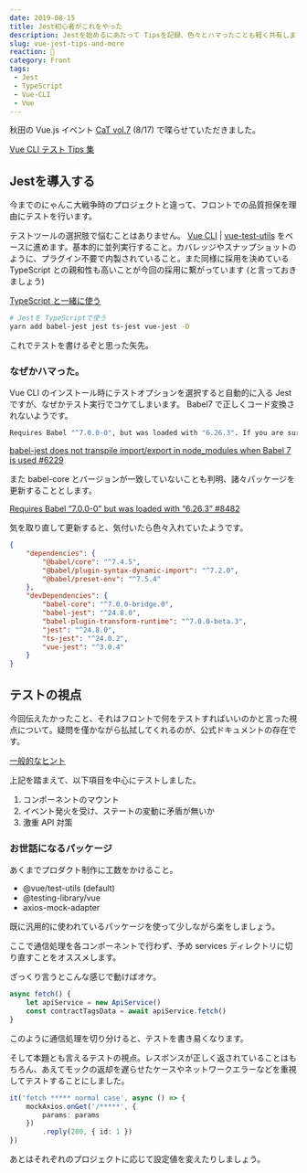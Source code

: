 ```yaml
---
date: 2019-08-15
title: Jest初心者がこれをやった
description: Jestを始めるにあたって Tipsを記録、色々とハマったことも軽く共有します。
slug: vue-jest-tips-and-more
reaction: 🧮
category: Front
tags: 
 - Jest
 - TypeScript
 - Vue-CLI
 - Vue
---
```


秋田の Vue.js イベント [CaT vol.7](https://create-and-think.doorkeeper.jp/events/90155) (8/17) で喋らせていただきました。

<a class="link-preview" href="https://slides.com/jiyuujin/20190817#/">Vue CLI テスト Tips 集</a>

## Jestを導入する

今までのにゃんこ大戦争時のプロジェクトと違って、フロントでの品質担保を理由にテストを行います。

テストツールの選択肢で悩むことはありません。 [Vue CLI](https://cli.vuejs.org/) | [vue-test-utils](https://vue-test-utils.vuejs.org/ja/) をベースに進めます。基本的に並列実行すること。カバレッジやスナップショットのように、プラグイン不要で内製されていること。また同様に採用を決めている TypeScript との親和性も高いことが今回の採用に繋がっています (と言っておきましょう)

<a class="link-preview" href="https://vue-test-utils.vuejs.org/ja/guides/using-with-typescript.html#typescript-%E3%81%A8%E4%B8%80%E7%B7%92%E3%81%AB%E4%BD%BF%E3%81%86">TypeScript と一緒に使う</a>

```bash
# Jestを TypeScriptで使う
yarn add babel-jest jest ts-jest vue-jest -D
```

これでテストを書けるぞと思った矢先。

### なぜかハマった。

Vue CLI のインストール時にテストオプションを選択すると自動的に入る Jest ですが、なぜかテスト実行でコケてしまいます。 Babel7 で正しくコード変換されないようです。

```bash
Requires Babel "^7.0.0-0", but was loaded with "6.26.3". If you are sure you have a compatible version of @babel/core, it is likely that something in your build process is loading the wrong version. Inspect the stack trace of this error to look for the first entry that doesn't mention "@babel/core" or "babel-core" to see what is calling Babel.
```

<a class="link-preview" href="https://github.com/facebook/jest/issues/6229#issuecomment-452388372">babel-jest does not transpile import/export in node_modules when Babel 7 is used #6229</a>

また babel-core とバージョンが一致していないことも判明、諸々パッケージを更新することとします。

<a class="link-preview" href="https://github.com/babel/babel/issues/8482#issuecomment-413927029">Requires Babel “7.0.0-0” but was loaded with “6.26.3” #8482</a>

気を取り直して更新すると、気付いたら色々入れていたようです。

```json
{
    "dependencies": {
        "@babel/core": "^7.4.5",
        "@babel/plugin-syntax-dynamic-import": "^7.2.0",
        "@babel/preset-env": "^7.5.4"
    },
    "devDependencies": {
        "babel-core": "^7.0.0-bridge.0",
        "babel-jest": "^24.8.0",
        "babel-plugin-transform-runtime": "^7.0.0-beta.3",
        "jest": "^24.8.0",
        "ts-jest": "^24.0.2",
        "vue-jest": "^3.0.4"
    }
}
```

## テストの視点

今回伝えたかったこと、それはフロントで何をテストすればいいのかと言った視点について。疑問を僅かながら払拭してくれるのが、公式ドキュメントの存在です。

<a class="link-preview" href="https://vue-test-utils.vuejs.org/ja/guides/#%E4%B8%80%E8%88%AC%E7%9A%84%E3%81%AA%E3%83%92%E3%83%B3%E3%83%88">一般的なヒント</a>

上記を踏まえて、以下項目を中心にテストしました。

1. コンポーネントのマウント
2. イベント発火を受け、ステートの変動に矛盾が無いか
3. 激重 API 対策

### お世話になるパッケージ

あくまでプロダクト制作に工数をかけること。

- @vue/test-utils (default)
- @testing-library/vue
- axios-mock-adapter

既に汎用的に使われているパッケージを使って少しながら楽をしましょう。

ここで通信処理を各コンポーネントで行わず、予め services ディレクトリに切り直すことをオススメします。

ざっくり言うとこんな感じで動けばオケ。

```ts
async fetch() {
    let apiService = new ApiService()
    const contractTagsData = await apiService.fetch()
}
```

このように通信処理を切り分けると、テストを書き易くなります。

そして本題とも言えるテストの視点。レスポンスが正しく返されていることはもちろん、あえてモックの返却を遅らせたケースやネットワークエラーなどを重視してテストすることにしました。

```ts
it('fetch ***** normal case', async () => {
    mockAxios.onGet('/*****', {
        params: params
    })
        .reply(200, { id: 1 })
})
```

あとはそれぞれのプロジェクトに応じて設定値を変えたりしましょう。
